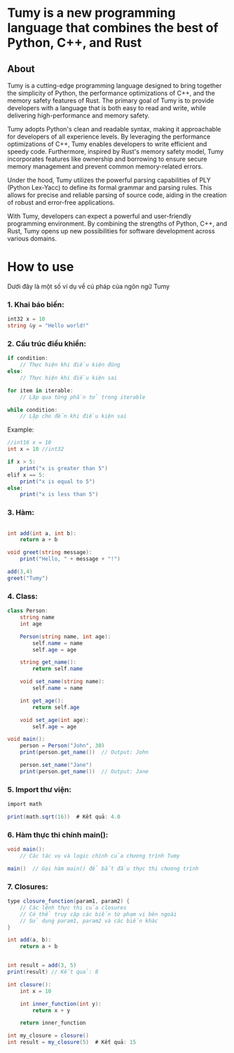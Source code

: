 # Tumy is a new programming language that combines the best of Python, C++, and Rust

## About

Tumy is a cutting-edge programming language designed to bring together the simplicity of Python, the performance optimizations of C++, and the memory safety features of Rust. The primary goal of Tumy is to provide developers with a language that is both easy to read and write, while delivering high-performance and memory safety.

Tumy adopts Python's clean and readable syntax, making it approachable for developers of all experience levels. By leveraging the performance optimizations of C++, Tumy enables developers to write efficient and speedy code. Furthermore, inspired by Rust's memory safety model, Tumy incorporates features like ownership and borrowing to ensure secure memory management and prevent common memory-related errors.

Under the hood, Tumy utilizes the powerful parsing capabilities of PLY (Python Lex-Yacc) to define its formal grammar and parsing rules. This allows for precise and reliable parsing of source code, aiding in the creation of robust and error-free applications.

With Tumy, developers can expect a powerful and user-friendly programming environment. By combining the strengths of Python, C++, and Rust, Tumy opens up new possibilities for software development across various domains.

# How to use

Dưới đây là một số ví dụ về cú pháp của ngôn ngữ Tumy

### 1. Khai báo biến:

```cs
int32 x = 10
string &y = "Hello world!"
```

### 2. Cấu trúc điều khiển:

```cs
if condition:
    // Thực hiện khi điều kiện đúng
else:
    // Thực hiện khi điều kiện sai

for item in iterable:
    // Lặp qua từng phần tử trong iterable

while condition:
    // Lặp cho đến khi điều kiện sai
```

Example:

```cs
//int16 x = 10
int x = 10 //int32

if x > 5:
    print("x is greater than 5")
elif x == 5:
    print("x is equal to 5")
else:
    print("x is less than 5")

```

### 3. Hàm:

```cs

int add(int a, int b):
    return a + b

void greet(string message):
    print("Hello, " + message + "!")

add(3,4)
greet("Tumy")

```

### 4. Class:

```cs
class Person:
    string name
    int age

    Person(string name, int age):
        self.name = name
        self.age = age

    string get_name():
        return self.name

    void set_name(string name):
        self.name = name

    int get_age():
        return self.age

    void set_age(int age):
        self.age = age

void main():
    person = Person("John", 30)
    print(person.get_name())  // Output: John

    person.set_name("Jane")
    print(person.get_name())  // Output: Jane

```

### 5. Import thư viện:

```cs
import math

print(math.sqrt(16))  # Kết quả: 4.0
```

### 6. Hàm thực thi chính **main()**:

```cs
void main():
    // Các tác vụ và logic chính của chương trình Tumy

main()  // Gọi hàm main() để bắt đầu thực thi chương trình
```

### 7. Closures:

```cs
type closure_function(param1, param2) {
    // Các lệnh thực thi của closures
    // Có thể truy cập các biến từ phạm vi bên ngoài
    // Sử dụng param1, param2 và các biến khác
}
```

```cs
int add(a, b):
    return a + b


int result = add(3, 5)
print(result) // Kết quả: 8

```

```cs
int closure():
    int x = 10

    int inner_function(int y):
        return x + y

    return inner_function

int my_closure = closure()
int result = my_closure(5)  # Kết quả: 15
```